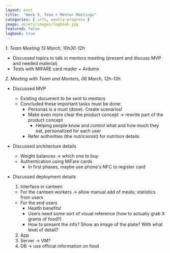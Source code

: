 ```yaml
---
layout: post
title:  "Week 5, Team + Mentor Meetings"
categories: [ info, weekly-progress ]
image: assets/images/logbook.jpg
featured: false
logbook: true
---
```


*1. Team Meeting 13 March, 10h30-12h*

* Discussed topics to talk in mentors meeting (present and discuss MVP and needed material)
* Tests with MIFARE card reader + Arduino  

*2. Meeting with Team and Mentors, 06 March, 12h-13h*
* Discussed MVP
  * Existing document to be sent to mentors
  * Concluded these important tasks must be done: 
    * Personas is a must (done). Create scenarios!
    * Make even more clear the product concept -> rewrite part of the product concept
      * Helping people know and control what and how much they eat, personalized for each user
    * Refer authorities (the nutricionist) for nutrition details

* Discussed architecture details
  * Weight balances -> which one to buy
  * Authentication using MiFare cards
    * In first phases, maybe use phone's NFC to register card

* Discussed deployment details
  1. Interface in canteen 
    * For the canteen workers -> allow manual add of meals; statistics from users
    * For the end users 
      * Health benefits!
      * Users need some sort of visual reference (how to actually grab X grams of food?)
      * How to present the info? Show an image of the plate? With what level of detail?
  2. App 
  3. Server -> VM?
  4. DB -> use official information on food
